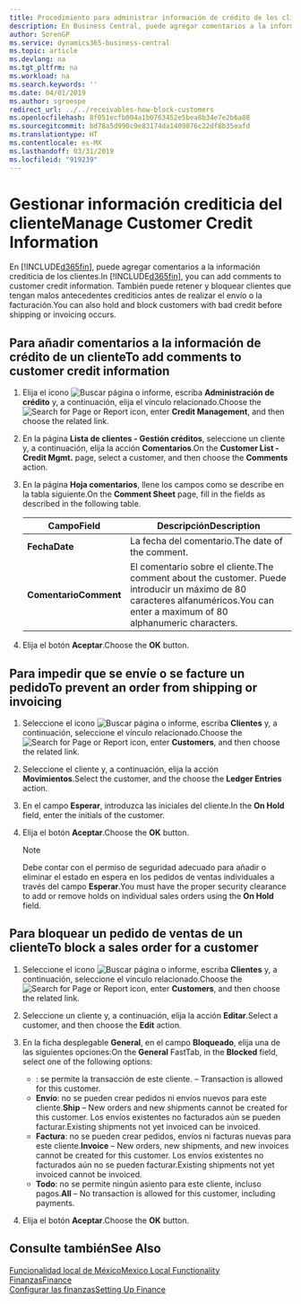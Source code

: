 ```yaml
---
title: Procedimiento para administrar información de crédito de los clientes
description: En Business Central, puede agregar comentarios a la información crediticia de los clientes. También puede retener y bloquear clientes que tengan malos antecedentes crediticios antes de realizar el envío o la facturación.
author: SorenGP
ms.service: dynamics365-business-central
ms.topic: article
ms.devlang: na
ms.tgt_pltfrm: na
ms.workload: na
ms.search.keywords: ''
ms.date: 04/01/2019
ms.author: sgroespe
redirect_url: ../../receivables-how-block-customers
ms.openlocfilehash: 8f051ecfb004a1b0763452e5bea8b34e7e2b6a88
ms.sourcegitcommit: bd78a5d990c9e83174da1409076c22df8b35eafd
ms.translationtype: HT
ms.contentlocale: es-MX
ms.lasthandoff: 03/31/2019
ms.locfileid: "919239"
---
```

# <a name="manage-customer-credit-information"></a><span data-ttu-id="8bf9f-104">Gestionar información crediticia del cliente</span><span class="sxs-lookup"><span data-stu-id="8bf9f-104">Manage Customer Credit Information</span></span>
<span data-ttu-id="8bf9f-105">En [!INCLUDE[d365fin](../../includes/d365fin_md.md)], puede agregar comentarios a la información crediticia de los clientes.</span><span class="sxs-lookup"><span data-stu-id="8bf9f-105">In [!INCLUDE[d365fin](../../includes/d365fin_md.md)], you can add comments to customer credit information.</span></span> <span data-ttu-id="8bf9f-106">También puede retener y bloquear clientes que tengan malos antecedentes crediticios antes de realizar el envío o la facturación.</span><span class="sxs-lookup"><span data-stu-id="8bf9f-106">You can also hold and block customers with bad credit before shipping or invoicing occurs.</span></span>  

## <a name="to-add-comments-to-customer-credit-information"></a><span data-ttu-id="8bf9f-107">Para añadir comentarios a la información de crédito de un cliente</span><span class="sxs-lookup"><span data-stu-id="8bf9f-107">To add comments to customer credit information</span></span>  
1.  <span data-ttu-id="8bf9f-108">Elija el icono ![Buscar página o informe](../../media/ui-search/search_small.png "icono de Buscar página o informe"), escriba **Administración de crédito** y, a continuación, elija el vínculo relacionado.</span><span class="sxs-lookup"><span data-stu-id="8bf9f-108">Choose the ![Search for Page or Report](../../media/ui-search/search_small.png "Search for Page or Report icon") icon, enter **Credit Management**, and then choose the related link.</span></span>  
2.  <span data-ttu-id="8bf9f-109">En la página **Lista de clientes - Gestión créditos**, seleccione un cliente y, a continuación, elija la acción **Comentarios**.</span><span class="sxs-lookup"><span data-stu-id="8bf9f-109">On the **Customer List - Credit Mgmt.** page, select a customer, and then choose the **Comments** action.</span></span>  
3.  <span data-ttu-id="8bf9f-110">En la página **Hoja comentarios**, llene los campos como se describe en la tabla siguiente.</span><span class="sxs-lookup"><span data-stu-id="8bf9f-110">On the **Comment Sheet** page, fill in the fields as described in the following table.</span></span>  

    |<span data-ttu-id="8bf9f-111">Campo</span><span class="sxs-lookup"><span data-stu-id="8bf9f-111">Field</span></span>|<span data-ttu-id="8bf9f-112">Descripción</span><span class="sxs-lookup"><span data-stu-id="8bf9f-112">Description</span></span>|  
    |---------------------------------|---------------------------------------|  
    |<span data-ttu-id="8bf9f-113">**Fecha**</span><span class="sxs-lookup"><span data-stu-id="8bf9f-113">**Date**</span></span>|<span data-ttu-id="8bf9f-114">La fecha del comentario.</span><span class="sxs-lookup"><span data-stu-id="8bf9f-114">The date of the comment.</span></span>|  
    |<span data-ttu-id="8bf9f-115">**Comentario**</span><span class="sxs-lookup"><span data-stu-id="8bf9f-115">**Comment**</span></span>|<span data-ttu-id="8bf9f-116">El comentario sobre el cliente.</span><span class="sxs-lookup"><span data-stu-id="8bf9f-116">The comment about the customer.</span></span> <span data-ttu-id="8bf9f-117">Puede introducir un máximo de 80 caracteres alfanuméricos.</span><span class="sxs-lookup"><span data-stu-id="8bf9f-117">You can enter a maximum of 80 alphanumeric characters.</span></span>|  

4.  <span data-ttu-id="8bf9f-118">Elija el botón **Aceptar**.</span><span class="sxs-lookup"><span data-stu-id="8bf9f-118">Choose the **OK** button.</span></span>  

## <a name="to-prevent-an-order-from-shipping-or-invoicing"></a><span data-ttu-id="8bf9f-119">Para impedir que se envíe o se facture un pedido</span><span class="sxs-lookup"><span data-stu-id="8bf9f-119">To prevent an order from shipping or invoicing</span></span>  
1.  <span data-ttu-id="8bf9f-120">Seleccione el icono ![Buscar página o informe](../../media/ui-search/search_small.png "icono Buscar página o informe"), escriba **Clientes** y, a continuación, seleccione el vínculo relacionado.</span><span class="sxs-lookup"><span data-stu-id="8bf9f-120">Choose the ![Search for Page or Report](../../media/ui-search/search_small.png "Search for Page or Report icon") icon, enter **Customers**, and then choose the related link.</span></span>  
2.  <span data-ttu-id="8bf9f-121">Seleccione el cliente y, a continuación, elija la acción **Movimientos**.</span><span class="sxs-lookup"><span data-stu-id="8bf9f-121">Select the customer, and the choose the **Ledger Entries** action.</span></span>  
3.  <span data-ttu-id="8bf9f-122">En el campo **Esperar**, introduzca las iniciales del cliente.</span><span class="sxs-lookup"><span data-stu-id="8bf9f-122">In the **On Hold** field, enter the initials of the customer.</span></span>  
4.  <span data-ttu-id="8bf9f-123">Elija el botón **Aceptar**.</span><span class="sxs-lookup"><span data-stu-id="8bf9f-123">Choose the **OK** button.</span></span>  

    > [!NOTE]  
    >  <span data-ttu-id="8bf9f-124">Debe contar con el permiso de seguridad adecuado para añadir o eliminar el estado en espera en los pedidos de ventas individuales a través del campo **Esperar**.</span><span class="sxs-lookup"><span data-stu-id="8bf9f-124">You must have the proper security clearance to add or remove holds on individual sales orders using the **On Hold** field.</span></span>  

## <a name="to-block-a-sales-order-for-a-customer"></a><span data-ttu-id="8bf9f-125">Para bloquear un pedido de ventas de un cliente</span><span class="sxs-lookup"><span data-stu-id="8bf9f-125">To block a sales order for a customer</span></span>  
1.  <span data-ttu-id="8bf9f-126">Seleccione el icono ![Buscar página o informe](../../media/ui-search/search_small.png "icono Buscar página o informe"), escriba **Clientes** y, a continuación, seleccione el vínculo relacionado.</span><span class="sxs-lookup"><span data-stu-id="8bf9f-126">Choose the ![Search for Page or Report](../../media/ui-search/search_small.png "Search for Page or Report icon") icon, enter **Customers**, and then choose the related link.</span></span>  
2.  <span data-ttu-id="8bf9f-127">Seleccione un cliente y, a continuación, elija la acción **Editar**.</span><span class="sxs-lookup"><span data-stu-id="8bf9f-127">Select a customer, and then choose the **Edit** action.</span></span>  
3.  <span data-ttu-id="8bf9f-128">En la ficha desplegable **General**, en el campo **Bloqueado**, elija una de las siguientes opciones:</span><span class="sxs-lookup"><span data-stu-id="8bf9f-128">On the **General** FastTab, in the **Blocked** field, select one of the following options:</span></span>  

    -   <span data-ttu-id="8bf9f-129">**<Blank>**: se permite la transacción de este cliente.</span><span class="sxs-lookup"><span data-stu-id="8bf9f-129">**<Blank>** – Transaction is allowed for this customer.</span></span>  
    -   <span data-ttu-id="8bf9f-130">**Envío**: no se pueden crear pedidos ni envíos nuevos para este cliente.</span><span class="sxs-lookup"><span data-stu-id="8bf9f-130">**Ship** – New orders and new shipments cannot be created for this customer.</span></span> <span data-ttu-id="8bf9f-131">Los envíos existentes no facturados aún se pueden facturar.</span><span class="sxs-lookup"><span data-stu-id="8bf9f-131">Existing shipments not yet invoiced can be invoiced.</span></span>  
    -   <span data-ttu-id="8bf9f-132">**Factura**: no se pueden crear pedidos, envíos ni facturas nuevas para este cliente.</span><span class="sxs-lookup"><span data-stu-id="8bf9f-132">**Invoice** – New orders, new shipments, and new invoices cannot be created for this customer.</span></span> <span data-ttu-id="8bf9f-133">Los envíos existentes no facturados aún no se pueden facturar.</span><span class="sxs-lookup"><span data-stu-id="8bf9f-133">Existing shipments not yet invoiced cannot be invoiced.</span></span>  
    -   <span data-ttu-id="8bf9f-134">**Todo**: no se permite ningún asiento para este cliente, incluso pagos.</span><span class="sxs-lookup"><span data-stu-id="8bf9f-134">**All** – No transaction is allowed for this customer, including payments.</span></span>  
4.  <span data-ttu-id="8bf9f-135">Elija el botón **Aceptar**.</span><span class="sxs-lookup"><span data-stu-id="8bf9f-135">Choose the **OK** button.</span></span>  

## <a name="see-also"></a><span data-ttu-id="8bf9f-136">Consulte también</span><span class="sxs-lookup"><span data-stu-id="8bf9f-136">See Also</span></span>  
[<span data-ttu-id="8bf9f-137">Funcionalidad local de México</span><span class="sxs-lookup"><span data-stu-id="8bf9f-137">Mexico Local Functionality</span></span>](mexico-local-functionality.md)  
[<span data-ttu-id="8bf9f-138">Finanzas</span><span class="sxs-lookup"><span data-stu-id="8bf9f-138">Finance</span></span>](../../finance.md)  
[<span data-ttu-id="8bf9f-139">Configurar las finanzas</span><span class="sxs-lookup"><span data-stu-id="8bf9f-139">Setting Up Finance</span></span>](../../finance.md)
